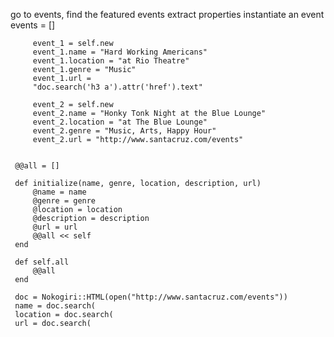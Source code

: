 go to events, find the featured events
     extract properties
    instantiate an event
     events = []

         event_1 = self.new
         event_1.name = "Hard Working Americans"
         event_1.location = "at Rio Theatre"
         event_1.genre = "Music"
         event_1.url = 
         "doc.search('h3 a').attr('href').text"
        
         event_2 = self.new
         event_2.name = "Honky Tonk Night at the Blue Lounge"
         event_2.location = "at The Blue Lounge"
         event_2.genre = "Music, Arts, Happy Hour"
         event_2.url = "http://www.santacruz.com/events"


     @@all = []

     def initialize(name, genre, location, description, url)
         @name = name
         @genre = genre
         @location = location
         @description = description
         @url = url
         @@all << self
     end

     def self.all
         @@all
     end

     doc = Nokogiri::HTML(open("http://www.santacruz.com/events"))
     name = doc.search(
     location = doc.search(
     url = doc.search(        
